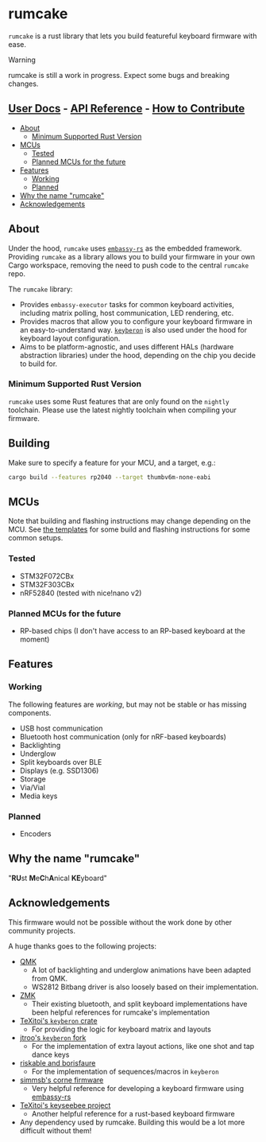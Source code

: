 # rumcake

`rumcake` is a rust library that lets you build featureful keyboard firmware with ease.

> [!WARNING]
> rumcake is still a work in progress. Expect some bugs and breaking changes.

## [User Docs](https://univa.github.io/rumcake/) - [API Reference](https://univa.github.io/rumcake/api/) - [How to Contribute](/CONTRIBUTING.md)

<!--toc:start-->

- [About](#about)
  - [Minimum Supported Rust Version](#minimum-supported-rust-version)
- [MCUs](#mcus)
  - [Tested](#tested)
  - [Planned MCUs for the future](#planned-mcus-for-the-future)
- [Features](#features)
  - [Working](#working)
  - [Planned](#planned)
- [Why the name "rumcake"](#why-the-name-rumcake)
- [Acknowledgements](#acknowledgements)
<!--toc:end-->

## About

Under the hood, `rumcake` uses [`embassy-rs`](https://github.com/embassy-rs/embassy) as the embedded framework.
Providing `rumcake` as a library allows you to build your firmware in your own Cargo workspace, removing the need to push code to the central `rumcake` repo.

The `rumcake` library:

- Provides `embassy-executor` tasks for common keyboard activities, including matrix polling, host communication, LED rendering, etc.
- Provides macros that allow you to configure your keyboard firmware in an easy-to-understand way. [`keyberon`](https://github.com/TeXitoi/keyberon) is also used under the hood for keyboard layout configuration.
- Aims to be platform-agnostic, and uses different HALs (hardware abstraction libraries) under the hood, depending on the chip you decide to build for.

### Minimum Supported Rust Version

`rumcake` uses some Rust features that are only found on the `nightly` toolchain.
Please use the latest nightly toolchain when compiling your firmware.

## Building

Make sure to specify a feature for your MCU, and a target, e.g.:

```bash
cargo build --features rp2040 --target thumbv6m-none-eabi
```

## MCUs

Note that building and flashing instructions may change depending on the MCU.
See [the templates](https://github.com/Univa/rumcake-templates) for some build
and flashing instructions for some common setups.

### Tested

- STM32F072CBx
- STM32F303CBx
- nRF52840 (tested with nice!nano v2)

### Planned MCUs for the future

- RP-based chips (I don't have access to an RP-based keyboard at the moment)

## Features

### Working

The following features are _working_, but may not be stable or has missing components.

- USB host communication
- Bluetooth host communication (only for nRF-based keyboards)
- Backlighting
- Underglow
- Split keyboards over BLE
- Displays (e.g. SSD1306)
- Storage
- Via/Vial
- Media keys

### Planned

- Encoders

## Why the name "rumcake"

"**RU**st **M**e**C**h**A**nical **KE**yboard"

## Acknowledgements

This firmware would not be possible without the work done by other community projects.

A huge thanks goes to the following projects:

- [QMK](https://github.com/qmk/qmk_firmware)
  - A lot of backlighting and underglow animations have been adapted from QMK.
  - WS2812 Bitbang driver is also loosely based on their implementation.
- [ZMK](https://github.com/zmkfirmware/zmk/)
  - Their existing bluetooth, and split keyboard implementations have been helpful references for rumcake's implementation
- [TeXitoi's `keyberon` crate](https://github.com/TeXitoi/keyberon)
  - For providing the logic for keyboard matrix and layouts
- [jtroo's `keyberon` fork](https://github.com/jtroo/kanata/tree/main/keyberon)
  - For the implementation of extra layout actions, like one shot and tap dance keys
- [riskable and borisfaure](https://github.com/TeXitoi/keyberon/pull/122)
  - For the implementation of sequences/macros in `keyberon`
- [simmsb's corne firmware](https://github.com/simmsb/keyboard)
  - Very helpful reference for developing a keyboard firmware using [embassy-rs](https://github.com/embassy-rs/embassy)
- [TeXitoi's keyseebee project](https://github.com/TeXitoi/keyseebee)
  - Another helpful reference for a rust-based keyboard firmware
- Any dependency used by rumcake. Building this would be a lot more difficult without them!
